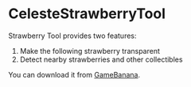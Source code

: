 # CelesteStrawberryTool

Strawberry Tool provides two features:

1. Make the following strawberry transparent
2. Detect nearby strawberries and other collectibles

You can download it from [GameBanana](https://gamebanana.com/tools/6924).
